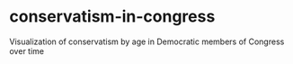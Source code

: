 # conservatism-in-congress
Visualization of conservatism by age in Democratic members of Congress over time
